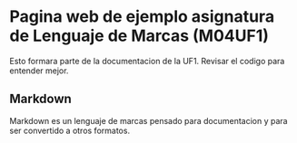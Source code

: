 # Pagina web de ejemplo asignatura de Lenguaje de Marcas (M04UF1)

Esto formara parte de la documentacion de la UF1. Revisar el codigo para entender mejor.

## Markdown

Markdown es un lenguaje de marcas pensado para documentacion y para ser convertido a otros formatos.
